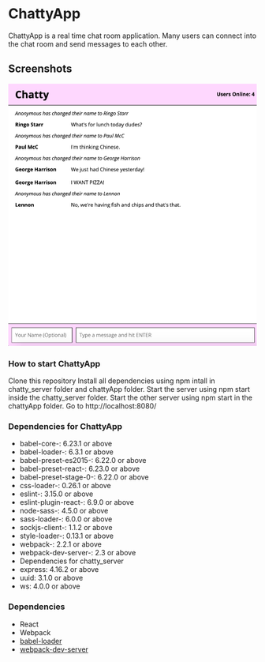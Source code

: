 ChattyApp
=====================

ChattyApp is a real time chat room application. Many users can connect into the chat room and send messages to each other.


## Screenshots
!["Screenshot of ChattyApp"](https://github.com/samanthakania/chatty-app/blob/master/docs/Chatty-app.png)


### How to start ChattyApp
Clone this repository
Install all dependencies using npm intall in chatty_server folder and chattyApp folder.
Start the server using npm start inside the chatty_server folder.
Start the other server using npm start in the chattyApp folder.
Go to http://localhost:8080/

### Dependencies for ChattyApp
- babel-core-: 6.23.1 or above
- babel-loader-: 6.3.1 or above
- babel-preset-es2015-: 6.22.0 or above
- babel-preset-react-: 6.23.0 or above
- babel-preset-stage-0-: 6.22.0 or above
- css-loader-: 0.26.1 or above
- eslint-: 3.15.0 or above
- eslint-plugin-react-: 6.9.0 or above
- node-sass-: 4.5.0 or above
- sass-loader-: 6.0.0 or above
- sockjs-client-: 1.1.2 or above
- style-loader-: 0.13.1 or above
- webpack-: 2.2.1 or above
- webpack-dev-server-: 2.3 or above
- Dependencies for chatty_server
- express: 4.16.2 or above
- uuid: 3.1.0 or above
- ws: 4.0.0 or above

### Dependencies

* React
* Webpack
* [babel-loader](https://github.com/babel/babel-loader)
* [webpack-dev-server](https://github.com/webpack/webpack-dev-server)

